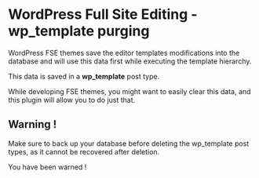 # WordPress Full Site Editing - wp_template purging

WordPress FSE themes save the editor templates modifications into the database and will use this data first while executing the template hierarchy.

This data is saved in a **wp_template** post type.

While developing FSE themes, you might want to easily clear this data, and this plugin will allow you to do just that.

## Warning !

 Make sure to back up your database before deleting the wp_template post types, as it cannot be recovered after deletion.

 You have been warned !